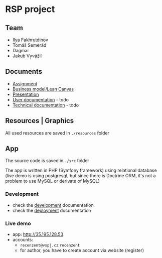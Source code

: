 # RSP project 

## Team

- Ilya Fakhrutdinov
- Tomáš Semerád
- Dagmar
- Jakub Vyvážil

## Documents

- [Assignment](docs/xRSP_zadani.pdf)
- [Business model/Lean Canvas](docs/LeanCanvas-LogosPolytechnikos.PNG)
- [Presentation](docs/LogosPolytechnikos_cv2.pptx)
- [User documentation]() - todo
- [Technical documentation]() - todo

## Resources | Graphics

All used resources are saved in `./resources` folder

## App

The source code is saved in `./src` folder

The app is written in PHP (Symfony framework) using relational database (live demo is using postgresql, but since there is Doctrine ORM, it's not a problem to use MySQL or derivate of MySQL) 

### Development 

- check the [development](docs/development.md) documentation
- check the [deployment](docs/deployment.md) documentation

### Live demo

- app: http://35.195.128.53
- accounts:
    - `recenzent@vspj.cz`:`recenzent`
    - for author, you have to create account via website (register)

